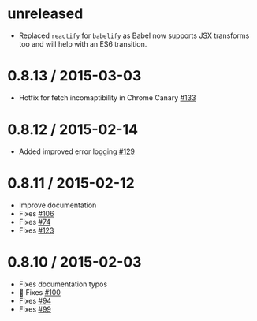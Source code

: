 unreleased
==================

- Replaced `reactify` for `babelify` as Babel now supports JSX transforms too and will help
with an ES6 transition.

0.8.13 / 2015-03-03
===================
- Hotfix for fetch incomaptibility in Chrome Canary [#133](https://github.com/jhollingworth/marty/issues/133)

0.8.12 / 2015-02-14
===================
- Added improved error logging [#129](https://github.com/jhollingworth/marty/issues/129)

0.8.11 / 2015-02-12
===================
- Improve documentation
- Fixes [#106](https://github.com/jhollingworth/marty/issues/106)
- Fixes [#74](https://github.com/jhollingworth/marty/issues/74)
- Fixes [#123](https://github.com/jhollingworth/marty/issues/123)

0.8.10 / 2015-02-03
==================
- Fixes documentation typos
- :green_heart: Fixes [#100](https://github.com/jhollingworth/marty/issues/100)
- Fixes [#94](https://github.com/jhollingworth/marty/issues/94)
- Fixes [#99](https://github.com/jhollingworth/marty/issues/99)
